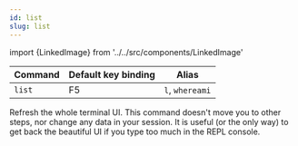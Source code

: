 ```yaml
---
id: list
slug: list
---
```

import {LinkedImage} from '../../src/components/LinkedImage'

| Command | Default key binding | Alias |
| ------- | ------------------- | ----- |
| `list` | F5 | `l`, `whereami` |

Refresh the whole terminal UI. This command doesn't move you to other steps, nor change any data in your session. It is useful (or the only way) to get back the beautiful UI if you type too much in the REPL console.

<LinkedImage link="/img/commands/list.gif" alt="List example"/>
